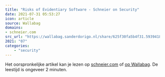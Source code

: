 ```yaml
---
title: "Risks of Evidentiary Software - Schneier on Security"
date: 2021-07-31 05:53:27
icon: article
source: Wallabag
domains:
- schneier.com
src_url: "https://wallabag.sanderdorigo.nl/share/625f30fa5b4f31.59394188"
2021: "07"
categories:
    - "security"
---
```

Het oorspronkelijke artikel kan je lezen op [schneier.com](https://www.schneier.com/blog/archives/2021/06/risks-of-evidentiary-software.html) of [op Wallabag](https://wallabag.sanderdorigo.nl/share/625f30fa5b4f31.59394188). De leestijd is ongeveer 2 minuten.